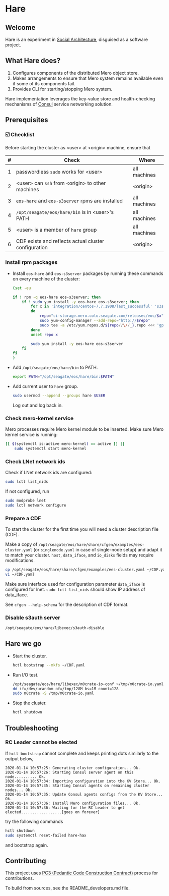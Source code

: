 # Hare

## Welcome

Hare is an experiment in
[Social Architecture](https://www.youtube.com/watch?v=uj-li0LO_2g),
disguised as a software project.

## What Hare does?

1. Configures components of the distributed Mero object store.
2. Makes arrangements to ensure that Mero system remains available even
   if some of its components fail.
3. Provides CLI for starting/stopping Mero system.

Hare implementation leverages the key-value store and health-checking
mechanisms of [Consul](https://www.consul.io) service networking
solution.

## Prerequisites

### :ballot_box_with_check: Checklist

Before starting the cluster as \<user\> at \<origin\> machine,
ensure that

\# | Check | Where
--- | --- | ---
1 | passwordless `sudo` works for \<user\> | all machines
2 | \<user\> can `ssh` from \<origin\> to other machines | \<origin\>
3 | `eos-hare` and `eos-s3server` rpms are installed | all machines
4 | `/opt/seagate/eos/hare/bin` is in \<user\>'s PATH | all machines
5 | \<user\> is a member of `hare` group | all machines
6 | CDF exists and reflects actual cluster configuration | \<origin\>

### Install rpm packages

* Install `eos-hare` and `eos-s3server` packages by running these commands
  on every machine of the cluster:
  ```bash
  (set -eu

  if ! rpm -q eos-hare eos-s3server; then
      if ! sudo yum install -y eos-hare eos-s3server; then
          for x in 'integration/centos-7.7.1908/last_successful' 's3server_uploads'
          do
              repo="ci-storage.mero.colo.seagate.com/releases/eos/$x"
              sudo yum-config-manager --add-repo="http://$repo"
              sudo tee -a /etc/yum.repos.d/${repo//\//_}.repo <<< 'gpgcheck=0'
          done
          unset repo x

          sudo yum install -y eos-hare eos-s3server
      fi
  fi
  )
  ```

* Add `/opt/seagate/eos/hare/bin` to PATH.
  ```sh
  export PATH="/opt/seagate/eos/hare/bin:$PATH"
  ```

* Add current user to `hare` group.
  ```sh
  sudo usermod --append --groups hare $USER
  ```
  Log out and log back in.

### Check mero-kernel service

Mero processes require Mero kernel module to be inserted.
Make sure Mero kernel service is running:
```sh
[[ $(systemctl is-active mero-kernel) == active ]] ||
    sudo systemctl start mero-kernel
```

### Check LNet network ids

Check if LNet network ids are configured:
```sh
sudo lctl list_nids
```

If not configured, run
```sh
sudo modprobe lnet
sudo lctl network configure
```

### Prepare a CDF

To start the cluster for the first time you will need a cluster
description file (CDF).

Make a copy of
`/opt/seagate/eos/hare/share/cfgen/examples/ees-cluster.yaml` (or
`singlenode.yaml` in case of single-node setup) and adapt it to match
your cluster.  `host`, `data_iface`, and `io_disks` fields may require
modifications.

```sh
cp /opt/seagate/eos/hare/share/cfgen/examples/ees-cluster.yaml ~/CDF.yaml
vi ~/CDF.yaml
```
Make sure interface used for configuration parameter `data_iface` is
configured for lnet.
`sudo lctl list_nids` should show IP address of data_iface.

See `cfgen --help-schema` for the description of CDF format.

### Disable s3auth server

<!-- XXX REVISEME: Provisioning should take care of this. -->
```sh
/opt/seagate/eos/hare/libexec/s3auth-disable
```

## Hare we go

* Start the cluster.
  ```sh
  hctl bootstrap --mkfs ~/CDF.yaml
  ```
  <!-- XXX-UX: s/bootstrap/start/ -->

* Run I/O test.

  <!-- XXX
  `m0crate` is a benchmarking tool.  Why would end users want to use
  a benchmarking tool?

  Creating a file
  ```sh
  of=/tmp/128M
  head -c 128M /dev/urandom | tee $of | sha1sum >$of.sha1
  ```
  writing it to Mero object store, and reading back with checksum checked
  should be enough.
  -->

  ```sh
  /opt/seagate/eos/hare/libexec/m0crate-io-conf >/tmp/m0crate-io.yaml
  dd if=/dev/urandom of=/tmp/128M bs=1M count=128
  sudo m0crate -S /tmp/m0crate-io.yaml
  ```

* Stop the cluster.
  ```sh
  hctl shutdown
  ```

## Troubleshooting

### RC Leader cannot be elected

If `hctl bootstrap` cannot complete and keeps printing dots similarly to the output below,
```
2020-01-14 10:57:25: Generating cluster configuration... Ok.
2020-01-14 10:57:26: Starting Consul server agent on this node.......... Ok.
2020-01-14 10:57:34: Importing configuration into the KV Store... Ok.
2020-01-14 10:57:35: Starting Consul agents on remaining cluster nodes... Ok.
2020-01-14 10:57:35: Update Consul agents configs from the KV Store... Ok.
2020-01-14 10:57:36: Install Mero configuration files... Ok.
2020-01-14 10:57:36: Waiting for the RC Leader to get elected..................[goes on forever]
```
try the following commands
```sh
hctl shutdown
sudo systemctl reset-failed hare-hax
```
and bootstrap again.

## Contributing

This project uses
[PC3 (Pedantic Code Construction Contract)](rfc/9/README.md)
process for contributions.

To build from sources, see the README_developers.md file.
